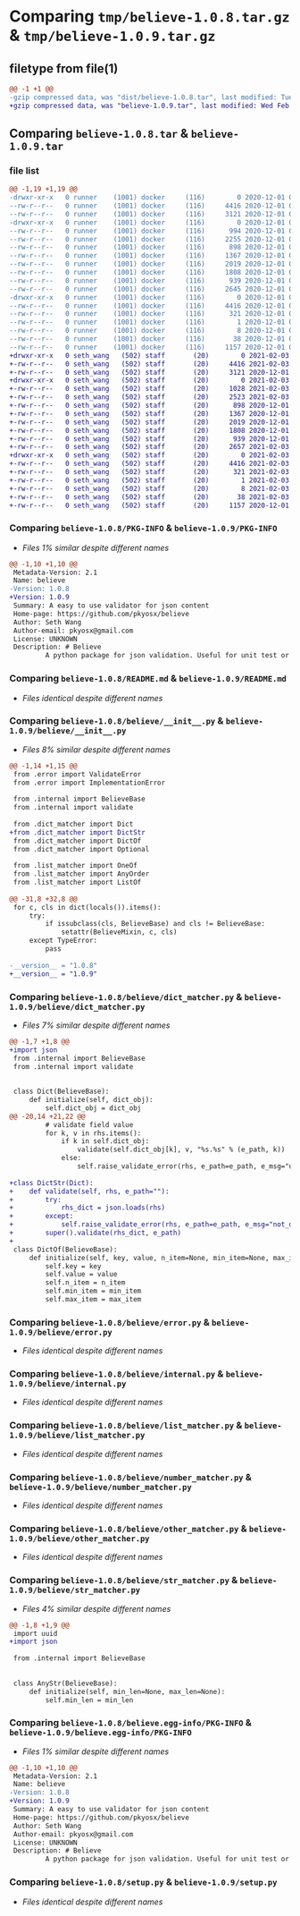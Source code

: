 # Comparing `tmp/believe-1.0.8.tar.gz` & `tmp/believe-1.0.9.tar.gz`

## filetype from file(1)

```diff
@@ -1 +1 @@
-gzip compressed data, was "dist/believe-1.0.8.tar", last modified: Tue Dec  1 07:17:09 2020, max compression
+gzip compressed data, was "believe-1.0.9.tar", last modified: Wed Feb  3 03:59:07 2021, max compression
```

## Comparing `believe-1.0.8.tar` & `believe-1.0.9.tar`

### file list

```diff
@@ -1,19 +1,19 @@
-drwxr-xr-x   0 runner    (1001) docker     (116)        0 2020-12-01 07:17:09.294870 believe-1.0.8/
--rw-r--r--   0 runner    (1001) docker     (116)     4416 2020-12-01 07:17:09.294870 believe-1.0.8/PKG-INFO
--rw-r--r--   0 runner    (1001) docker     (116)     3121 2020-12-01 07:16:59.000000 believe-1.0.8/README.md
-drwxr-xr-x   0 runner    (1001) docker     (116)        0 2020-12-01 07:17:09.290869 believe-1.0.8/believe/
--rw-r--r--   0 runner    (1001) docker     (116)      994 2020-12-01 07:16:59.000000 believe-1.0.8/believe/__init__.py
--rw-r--r--   0 runner    (1001) docker     (116)     2255 2020-12-01 07:16:59.000000 believe-1.0.8/believe/dict_matcher.py
--rw-r--r--   0 runner    (1001) docker     (116)      898 2020-12-01 07:16:59.000000 believe-1.0.8/believe/error.py
--rw-r--r--   0 runner    (1001) docker     (116)     1367 2020-12-01 07:16:59.000000 believe-1.0.8/believe/internal.py
--rw-r--r--   0 runner    (1001) docker     (116)     2019 2020-12-01 07:16:59.000000 believe-1.0.8/believe/list_matcher.py
--rw-r--r--   0 runner    (1001) docker     (116)     1808 2020-12-01 07:16:59.000000 believe-1.0.8/believe/number_matcher.py
--rw-r--r--   0 runner    (1001) docker     (116)      939 2020-12-01 07:16:59.000000 believe-1.0.8/believe/other_matcher.py
--rw-r--r--   0 runner    (1001) docker     (116)     2645 2020-12-01 07:16:59.000000 believe-1.0.8/believe/str_matcher.py
-drwxr-xr-x   0 runner    (1001) docker     (116)        0 2020-12-01 07:17:09.294870 believe-1.0.8/believe.egg-info/
--rw-r--r--   0 runner    (1001) docker     (116)     4416 2020-12-01 07:17:09.000000 believe-1.0.8/believe.egg-info/PKG-INFO
--rw-r--r--   0 runner    (1001) docker     (116)      321 2020-12-01 07:17:09.000000 believe-1.0.8/believe.egg-info/SOURCES.txt
--rw-r--r--   0 runner    (1001) docker     (116)        1 2020-12-01 07:17:09.000000 believe-1.0.8/believe.egg-info/dependency_links.txt
--rw-r--r--   0 runner    (1001) docker     (116)        8 2020-12-01 07:17:09.000000 believe-1.0.8/believe.egg-info/top_level.txt
--rw-r--r--   0 runner    (1001) docker     (116)       38 2020-12-01 07:17:09.294870 believe-1.0.8/setup.cfg
--rw-r--r--   0 runner    (1001) docker     (116)     1157 2020-12-01 07:16:59.000000 believe-1.0.8/setup.py
+drwxr-xr-x   0 seth_wang   (502) staff       (20)        0 2021-02-03 03:59:07.071709 believe-1.0.9/
+-rw-r--r--   0 seth_wang   (502) staff       (20)     4416 2021-02-03 03:59:07.071241 believe-1.0.9/PKG-INFO
+-rw-r--r--   0 seth_wang   (502) staff       (20)     3121 2020-12-01 07:12:34.000000 believe-1.0.9/README.md
+drwxr-xr-x   0 seth_wang   (502) staff       (20)        0 2021-02-03 03:59:07.069164 believe-1.0.9/believe/
+-rw-r--r--   0 seth_wang   (502) staff       (20)     1028 2021-02-03 03:57:19.000000 believe-1.0.9/believe/__init__.py
+-rw-r--r--   0 seth_wang   (502) staff       (20)     2523 2021-02-03 03:36:37.000000 believe-1.0.9/believe/dict_matcher.py
+-rw-r--r--   0 seth_wang   (502) staff       (20)      898 2020-12-01 06:53:17.000000 believe-1.0.9/believe/error.py
+-rw-r--r--   0 seth_wang   (502) staff       (20)     1367 2020-12-01 06:53:17.000000 believe-1.0.9/believe/internal.py
+-rw-r--r--   0 seth_wang   (502) staff       (20)     2019 2020-12-01 06:53:17.000000 believe-1.0.9/believe/list_matcher.py
+-rw-r--r--   0 seth_wang   (502) staff       (20)     1808 2020-12-01 06:59:15.000000 believe-1.0.9/believe/number_matcher.py
+-rw-r--r--   0 seth_wang   (502) staff       (20)      939 2020-12-01 06:53:17.000000 believe-1.0.9/believe/other_matcher.py
+-rw-r--r--   0 seth_wang   (502) staff       (20)     2657 2021-02-03 03:26:22.000000 believe-1.0.9/believe/str_matcher.py
+drwxr-xr-x   0 seth_wang   (502) staff       (20)        0 2021-02-03 03:59:07.070576 believe-1.0.9/believe.egg-info/
+-rw-r--r--   0 seth_wang   (502) staff       (20)     4416 2021-02-03 03:59:06.000000 believe-1.0.9/believe.egg-info/PKG-INFO
+-rw-r--r--   0 seth_wang   (502) staff       (20)      321 2021-02-03 03:59:06.000000 believe-1.0.9/believe.egg-info/SOURCES.txt
+-rw-r--r--   0 seth_wang   (502) staff       (20)        1 2021-02-03 03:59:06.000000 believe-1.0.9/believe.egg-info/dependency_links.txt
+-rw-r--r--   0 seth_wang   (502) staff       (20)        8 2021-02-03 03:59:06.000000 believe-1.0.9/believe.egg-info/top_level.txt
+-rw-r--r--   0 seth_wang   (502) staff       (20)       38 2021-02-03 03:59:07.071855 believe-1.0.9/setup.cfg
+-rw-r--r--   0 seth_wang   (502) staff       (20)     1157 2020-12-01 06:53:17.000000 believe-1.0.9/setup.py
```

### Comparing `believe-1.0.8/PKG-INFO` & `believe-1.0.9/PKG-INFO`

 * *Files 1% similar despite different names*

```diff
@@ -1,10 +1,10 @@
 Metadata-Version: 2.1
 Name: believe
-Version: 1.0.8
+Version: 1.0.9
 Summary: A easy to use validator for json content
 Home-page: https://github.com/pkyosx/believe
 Author: Seth Wang
 Author-email: pkyosx@gmail.com
 License: UNKNOWN
 Description: # Believe
         A python package for json validation. Useful for unit test or data validation for restful json body.
```

### Comparing `believe-1.0.8/README.md` & `believe-1.0.9/README.md`

 * *Files identical despite different names*

### Comparing `believe-1.0.8/believe/__init__.py` & `believe-1.0.9/believe/__init__.py`

 * *Files 8% similar despite different names*

```diff
@@ -1,14 +1,15 @@
 from .error import ValidateError
 from .error import ImplementationError
 
 from .internal import BelieveBase
 from .internal import validate
 
 from .dict_matcher import Dict
+from .dict_matcher import DictStr
 from .dict_matcher import DictOf
 from .dict_matcher import Optional
 
 from .list_matcher import OneOf
 from .list_matcher import AnyOrder
 from .list_matcher import ListOf
 
@@ -31,8 +32,8 @@
 for c, cls in dict(locals()).items():
     try:
         if issubclass(cls, BelieveBase) and cls != BelieveBase:
             setattr(BelieveMixin, c, cls)
     except TypeError:
         pass
 
-__version__ = "1.0.8"
+__version__ = "1.0.9"
```

### Comparing `believe-1.0.8/believe/dict_matcher.py` & `believe-1.0.9/believe/dict_matcher.py`

 * *Files 7% similar despite different names*

```diff
@@ -1,7 +1,8 @@
+import json
 from .internal import BelieveBase
 from .internal import validate
 
 
 class Dict(BelieveBase):
     def initialize(self, dict_obj):
         self.dict_obj = dict_obj
@@ -20,14 +21,22 @@
         # validate field value
         for k, v in rhs.items():
             if k in self.dict_obj:
                 validate(self.dict_obj[k], v, "%s.%s" % (e_path, k))
             else:
                 self.raise_validate_error(rhs, e_path=e_path, e_msg="unknown_field", e_unsafe_msg=f'unknown_field: {k}')
 
+class DictStr(Dict):
+    def validate(self, rhs, e_path=""):
+        try:
+            rhs_dict = json.loads(rhs)
+        except:
+            self.raise_validate_error(rhs, e_path=e_path, e_msg="not_dict_string")
+        super().validate(rhs_dict, e_path)
+
 class DictOf(BelieveBase):
     def initialize(self, key, value, n_item=None, min_item=None, max_item=None):
         self.key = key
         self.value = value
         self.n_item = n_item
         self.min_item = min_item
         self.max_item = max_item
```

### Comparing `believe-1.0.8/believe/error.py` & `believe-1.0.9/believe/error.py`

 * *Files identical despite different names*

### Comparing `believe-1.0.8/believe/internal.py` & `believe-1.0.9/believe/internal.py`

 * *Files identical despite different names*

### Comparing `believe-1.0.8/believe/list_matcher.py` & `believe-1.0.9/believe/list_matcher.py`

 * *Files identical despite different names*

### Comparing `believe-1.0.8/believe/number_matcher.py` & `believe-1.0.9/believe/number_matcher.py`

 * *Files identical despite different names*

### Comparing `believe-1.0.8/believe/other_matcher.py` & `believe-1.0.9/believe/other_matcher.py`

 * *Files identical despite different names*

### Comparing `believe-1.0.8/believe/str_matcher.py` & `believe-1.0.9/believe/str_matcher.py`

 * *Files 4% similar despite different names*

```diff
@@ -1,8 +1,9 @@
 import uuid
+import json
 
 from .internal import BelieveBase
 
 
 class AnyStr(BelieveBase):
     def initialize(self, min_len=None, max_len=None):
         self.min_len = min_len
```

### Comparing `believe-1.0.8/believe.egg-info/PKG-INFO` & `believe-1.0.9/believe.egg-info/PKG-INFO`

 * *Files 1% similar despite different names*

```diff
@@ -1,10 +1,10 @@
 Metadata-Version: 2.1
 Name: believe
-Version: 1.0.8
+Version: 1.0.9
 Summary: A easy to use validator for json content
 Home-page: https://github.com/pkyosx/believe
 Author: Seth Wang
 Author-email: pkyosx@gmail.com
 License: UNKNOWN
 Description: # Believe
         A python package for json validation. Useful for unit test or data validation for restful json body.
```

### Comparing `believe-1.0.8/setup.py` & `believe-1.0.9/setup.py`

 * *Files identical despite different names*


